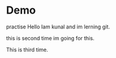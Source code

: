 # Demo
practise
Hello Iam kunal and im lerning git.

this is second time im going for this. 


This is third time.
